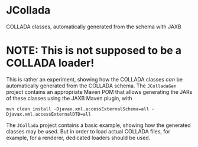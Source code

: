 # JCollada

COLLADA classes, automatically generated from the schema with JAXB

# NOTE: This is not supposed to be a COLLADA loader!

This is rather an experiment, showing how the COLLADA classes *can* be
automatically generated from the COLLADA schema. The `JColladaGen`
project contains an appropriate Maven POM that allows generating
the JARs of these classes using the JAXB Maven plugin, with 

    mvn clean install -Djavax.xml.accessExternalSchema=all -Djavax.xml.accessExternalDTD=all 

The `JCollada` project contains a basic example, showing how the generated
classes may be used. But in order to load actual COLLADA files, for example,
for a renderer, dedicated loaders should be used. 

    

